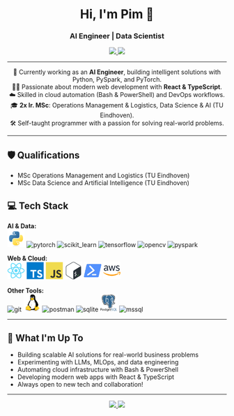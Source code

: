 <div align="center">
  <h1>Hi, I'm Pim 👋</h1>
  <h3>AI Engineer | Data Scientist</h3>
  <a href="https://github.com/mandjevant">
    <img src="https://komarev.com/ghpvc/?username=mandjevant&style=flat-square" />
  </a>
  <a href="https://github.com/mandjevant">
    <img src="https://img.shields.io/github/followers/mandjevant?style=social" />
  </a>
</div>

---

<p align="center">
  🚀 Currently working as an <b>AI Engineer</b>, building intelligent solutions with Python, PySpark, and PyTorch.<br>
  🧑‍💻 Passionate about modern web development with <b>React & TypeScript</b>.<br>
  ☁️ Skilled in cloud automation (Bash & PowerShell) and DevOps workflows.<br>
  🎓 <b>2x Ir. MSc</b>: Operations Management & Logistics, Data Science & AI (TU Eindhoven).<br>
  🛠️ Self-taught programmer with a passion for solving real-world problems.
</p>

---

<h2 align="left">🛡️ Qualifications</h2>
<ul>
  <li>MSc Operations Management and Logistics (TU Eindhoven)</li>
  <li>MSc Data Science and Artificial Intelligence (TU Eindhoven)</li>
</ul>

<h2 align="left">💻 Tech Stack</h2>
<p align="left">
  <b>AI & Data:</b><br>
  <img src="https://raw.githubusercontent.com/devicons/devicon/master/icons/python/python-original.svg" alt="python" width="40" height="40"/>
  <img src="https://upload.wikimedia.org/wikipedia/commons/1/10/PyTorch_logo_icon.svg" alt="pytorch" width="40" height="40"/>
  <img src="https://upload.wikimedia.org/wikipedia/commons/0/05/Scikit_learn_logo_small.svg" alt="scikit_learn" width="40" height="40"/>
  <img src="https://www.vectorlogo.zone/logos/tensorflow/tensorflow-icon.svg" alt="tensorflow" width="40" height="40"/>
  <img src="https://www.vectorlogo.zone/logos/opencv/opencv-icon.svg" alt="opencv" width="40" height="40"/>
  <img src="https://upload.wikimedia.org/wikipedia/commons/3/3b/Apache_Spark_logo.svg" alt="pyspark" width="40" height="40"/>
</p>
<p align="left">
  <b>Web & Cloud:</b><br>
  <img src="https://raw.githubusercontent.com/devicons/devicon/master/icons/react/react-original.svg" alt="react" width="40" height="40"/>
  <img src="https://raw.githubusercontent.com/devicons/devicon/master/icons/typescript/typescript-original.svg" alt="typescript" width="40" height="40"/>
  <img src="https://raw.githubusercontent.com/devicons/devicon/master/icons/javascript/javascript-original.svg" alt="javascript" width="40" height="40"/>
  <img src="https://raw.githubusercontent.com/devicons/devicon/master/icons/bash/bash-original.svg" alt="bash" width="40" height="40"/>
  <img src="https://raw.githubusercontent.com/devicons/devicon/master/icons/powershell/powershell-original.svg" alt="powershell" width="40" height="40"/>
  <img src="https://raw.githubusercontent.com/devicons/devicon/master/icons/amazonwebservices/amazonwebservices-original-wordmark.svg" alt="aws" width="40" height="40"/>
</p>
<p align="left">
  <b>Other Tools:</b><br>
  <img src="https://www.vectorlogo.zone/logos/git-scm/git-scm-icon.svg" alt="git" width="40" height="40"/>
  <img src="https://raw.githubusercontent.com/devicons/devicon/master/icons/linux/linux-original.svg" alt="linux" width="40" height="40"/>
  <img src="https://www.vectorlogo.zone/logos/getpostman/getpostman-icon.svg" alt="postman" width="40" height="40"/>
  <img src="https://www.vectorlogo.zone/logos/sqlite/sqlite-icon.svg" alt="sqlite" width="40" height="40"/>
  <img src="https://raw.githubusercontent.com/devicons/devicon/master/icons/postgresql/postgresql-original-wordmark.svg" alt="postgresql" width="40" height="40"/>
  <img src="https://www.svgrepo.com/show/303229/microsoft-sql-server-logo.svg" alt="mssql" width="40" height="40"/>
</p>

---

<h2 align="left">🌱 What I'm Up To</h2>
<ul>
  <li>Building scalable AI solutions for real-world business problems</li>
  <li>Experimenting with LLMs, MLOps, and data engineering</li>
  <li>Automating cloud infrastructure with Bash & PowerShell</li>
  <li>Developing modern web apps with React & TypeScript</li>
  <li>Always open to new tech and collaboration!</li>
</ul>

---

<div align="center">
  <a href="https://github.com/mandjevant">
    <img src="https://github-readme-stats-git-masterrstaa-rickstaa.vercel.app/api?username=mandjevant&count_private=true&show_icons=true&hide_border=true&theme=tokyonight" />
  </a>
  <a href="https://github.com/mandjevant">
    <img src="https://github-readme-stats-git-masterrstaa-rickstaa.vercel.app/api/top-langs/?username=mandjevant&layout=compact&theme=tokyonight" />
  </a>
</div>
